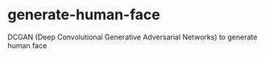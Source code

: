 # generate-human-face
DCGAN (Deep Convolutional Generative Adversarial Networks) to generate human face
